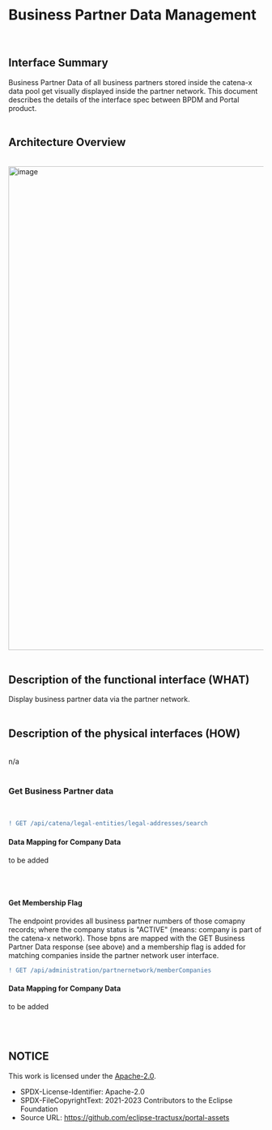# Business Partner Data Management

<br>

## Interface Summary

Business Partner Data of all business partners stored inside the catena-x data pool get visually displayed inside the partner network.
This document describes the details of the interface spec between BPDM and Portal product.
<br>
<br>

## Architecture Overview

<br>
<img width="955" alt="image" src="https://user-images.githubusercontent.com/94133633/210439117-f02cb00b-5631-479c-ae70-b8b3e326a2ac.png">
<br>
<br>

## Description of the functional interface (WHAT)

Display business partner data via the partner network.
<br>
<br>

## Description of the physical interfaces (HOW)

<br>
n/a
<br>
<br>

### Get Business Partner data

<br>

```diff
! GET /api/catena/legal-entities/legal-addresses/search
```

#### Data Mapping for Company Data

to be added

<br>
<br>

#### Get Membership Flag

The endpoint provides all business partner numbers of those comapny records; where the company status is "ACTIVE" (means: company is part of the catena-x network).
Those bpns are mapped with the GET Business Partner Data response (see above) and a membership flag is added for matching companies inside the partner network user interface.
<br>

```diff
! GET /api/administration/partnernetwork/memberCompanies
```

#### Data Mapping for Company Data

to be added

<br>
<br>

## NOTICE

This work is licensed under the [Apache-2.0](https://www.apache.org/licenses/LICENSE-2.0).

- SPDX-License-Identifier: Apache-2.0
- SPDX-FileCopyrightText: 2021-2023 Contributors to the Eclipse Foundation
- Source URL: https://github.com/eclipse-tractusx/portal-assets
